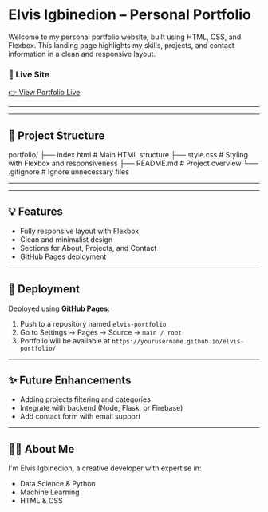 # Elvis Igbinedion – Personal Portfolio

Welcome to my personal portfolio website, built using HTML, CSS, and Flexbox. This landing page highlights my skills, projects, and contact information in a clean and responsive layout.

### 🔗 Live Site

[👉 View Portfolio Live](https://igbinedionelvis.github.io/personal-portfolio/)  

---

---
## 📁 Project Structure

portfolio/
├── index.html         # Main HTML structure
├── style.css          # Styling with Flexbox and responsiveness
├── README.md          # Project overview
└── .gitignore         # Ignore unnecessary files

---

---
## 💡 Features

- Fully responsive layout with Flexbox
- Clean and minimalist design
- Sections for About, Projects, and Contact
- GitHub Pages deployment

---
## 🚀 Deployment

Deployed using **GitHub Pages**:
1. Push to a repository named `elvis-portfolio`
2. Go to Settings → Pages → Source → `main / root`
3. Portfolio will be available at `https://yourusername.github.io/elvis-portfolio/`

---
## ✨ Future Enhancements

- Adding projects filtering and categories
- Integrate with backend (Node, Flask, or Firebase)
- Add contact form with email support

---
## 🧑‍💻 About Me

I'm Elvis Igbinedion, a creative developer with expertise in:
- Data Science & Python
- Machine Learning
- HTML & CSS



